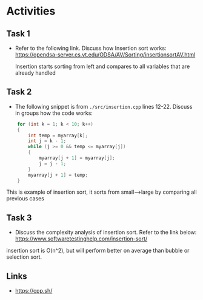 # Activities

## Task 1

- Refer to the following link. Discuss how Insertion sort works:
  https://opendsa-server.cs.vt.edu/ODSA/AV/Sorting/insertionsortAV.html

  Insertion starts sorting from left and compares to all variables that are already handled

## Task 2

- The following snippet is from `./src/insertion.cpp` lines 12-22. Discuss in groups how the code works:

```cpp
    for (int k = 1; k < 10; k++)
    {
        int temp = myarray[k];
        int j = k - 1;
        while (j >= 0 && temp <= myarray[j])
        {
            myarray[j + 1] = myarray[j];
            j = j - 1;
        }
        myarray[j + 1] = temp;
    }
```

This is example of insertion sort, it sorts from small-->large by comparing all previous cases

## Task 3

- Discuss the complexity analysis of insertion sort. Refer to the link below:
  https://www.softwaretestinghelp.com/insertion-sort/

insertion sort is O(n^2), but will perform better on average than bubble or selection sort.

## Links

- https://cpp.sh/
